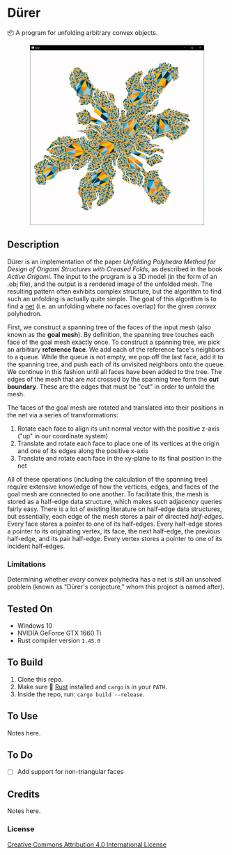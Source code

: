 # Dürer
📦 A program for unfolding arbitrary convex objects. 

<p align="center">
  <img src="https://raw.githubusercontent.com/mwalczyk/durer/master/screenshots/screenshot.png" alt="screenshot" width="400" height="auto"/>
</p>

## Description
Dürer is an implementation of the paper _Unfolding Polyhedra Method for Design of Origami Structures with Creased Folds_, as described in the book _Active Origami_. The input to the program is a 3D model (in the form of an .obj file), and the output is a rendered image of the unfolded mesh. The resulting pattern often exhibits complex structure, but the algorithm to find such an unfolding is actually quite simple. The goal of this algorithm is to find a [net](https://en.wikipedia.org/wiki/Net_(polyhedron)) (i.e. an unfolding where no faces overlap) for the given _convex_ polyhedron.

First, we construct a spanning tree of the faces of the input mesh (also known as the **goal mesh**). By definition, the spanning tree touches each face of the goal mesh exactly once. To construct a spanning tree, we pick an arbitrary **reference face**. We add each of the reference face's neighbors to a queue. While the queue is not empty, we pop off the last face, add it to the spanning tree, and push each of its unvisited neighbors onto the queue. We continue in this fashion until all faces have been added to the tree. The edges of the mesh that are _not_ crossed by the spanning tree form the **cut boundary**. These are the edges that must be "cut" in order to unfold the mesh.

The faces of the goal mesh are rotated and translated into their positions in the net via a series of transformations:
1. Rotate each face to align its unit normal vector with the positive z-axis ("up" in our coordinate system)
2. Translate and rotate each face to place one of its vertices at the origin and one of its edges along the positive x-axis
3. Translate and rotate each face in the xy-plane to its final position in the net

All of these operations (including the calculation of the spanning tree) require extensive knowledge of how the vertices, edges, and faces of the goal mesh are connected to one another. To facilitate this, the mesh is stored as a half-edge data structure, which makes such adjacency queries fairly easy. There is a lot of existing literature on half-edge data structures, but essentially, each edge of the mesh stores a pair of directed _half-edges_. Every face stores a pointer to one of its half-edges. Every half-edge stores a pointer to its originating vertex, its face, the next half-edge, the previous half-edge, and its pair half-edge. Every vertex stores a pointer to one of its incident half-edges. 

### Limitations

Determining whether _every_ convex polyhedra has a net is still an unsolved problem (known as "Dürer's conjecture," whom this project is named after).

## Tested On
- Windows 10
- NVIDIA GeForce GTX 1660 Ti
- Rust compiler version `1.45.0`

## To Build
1. Clone this repo.
2. Make sure 🦀 [Rust](https://www.rust-lang.org/en-US/) installed and `cargo` is in your `PATH`.
3. Inside the repo, run: `cargo build --release`.

## To Use
Notes here.

## To Do
- [ ] Add support for non-triangular faces

## Credits
Notes here.

### License
[Creative Commons Attribution 4.0 International License](https://creativecommons.org/licenses/by/4.0/)
